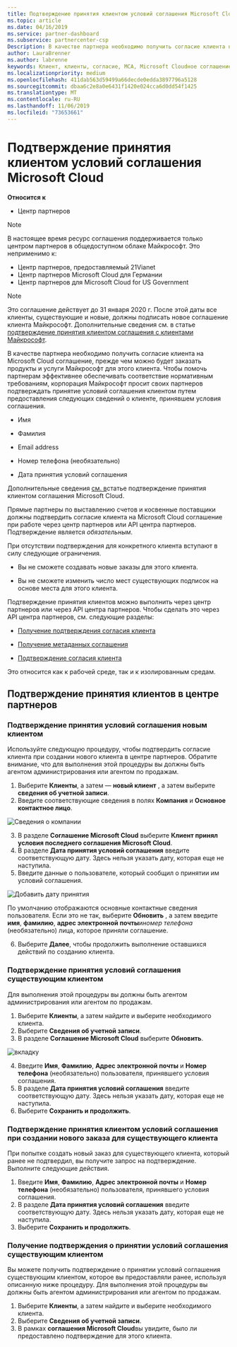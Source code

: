 ```yaml
---
title: Подтверждение принятия клиентом условий соглашения Microsoft Cloud | Центр партнеров
ms.topic: article
ms.date: 04/16/2019
ms.service: partner-dashboard
ms.subservice: partnercenter-csp
Description: В качестве партнера необходимо получить согласие клиента на Microsoft Cloud соглашение, прежде чем можно будет заказать продукты и услуги Майкрософт для этого клиента. Чтобы помочь партнерам эффективнее обеспечивать соответствие нормативным требованиям, корпорация Майкрософт просит своих партнеров подтверждать принятие условий соглашения клиентом, предоставив определенные сведения о клиенте, принявшем условия соглашения.
author: LauraBrenner
ms.author: labrenne
keywords: Клиент, клиенты, согласие, MCA, Microsoft Cloudное соглашение, шаблоны клиентских соглашений
ms.localizationpriority: medium
ms.openlocfilehash: 411dab563d59499a66decde0edda3897796a5128
ms.sourcegitcommit: dbaa6c2e8a0e6431f1420e024cca6d0dd54f1425
ms.translationtype: MT
ms.contentlocale: ru-RU
ms.lasthandoff: 11/06/2019
ms.locfileid: "73653661"
---
```

# <a name="confirm-customer-acceptance-of-the-microsoft-cloud-agreement"></a>Подтверждение принятия клиентом условий соглашения Microsoft Cloud

**Относится к**
-  Центр партнеров

> [!NOTE]
> В настоящее время ресурс соглашения поддерживается только центром партнеров в общедоступном облаке Майкрософт. Это неприменимо к:
> * Центр партнеров, предоставляемый 21Vianet
> * Центр партнеров Microsoft Cloud для Германии
> * Центр партнеров для Microsoft Cloud for US Government

>[!NOTE]
>Это соглашение действует до 31 января 2020 г. После этой даты все клиенты, существующие и новые, должны подписать новое соглашение клиента Майкрософт. Дополнительные сведения см. в статье [подтверждение принятия клиентом соглашения с клиентами Майкрософт](confirm-customer-agreement.md).

В качестве партнера необходимо получить согласие клиента на Microsoft Cloud соглашение, прежде чем можно будет заказать продукты и услуги Майкрософт для этого клиента. Чтобы помочь партнерам эффективнее обеспечивать соответствие нормативным требованиям, корпорация Майкрософт просит своих партнеров подтверждать принятие условий соглашения клиентом путем предоставления следующих сведений о клиенте, принявшем условия соглашения. 

-   Имя

-   Фамилия

-   Email address

-   Номер телефона (необязательно)

-   Дата принятия условий соглашения

Дополнительные сведения [см. в](https://docs.microsoft.com/partner-center/confirm-consent-faq)статье подтверждение принятия клиентом соглашения Microsoft Cloud.

Прямые партнеры по выставлению счетов и косвенные поставщики должны подтвердить согласие клиента на Microsoft Cloud соглашение при работе через центр партнеров или API центра партнеров. Подтверждение является *обязательным*.

При отсутствии подтверждения для конкретного клиента вступают в силу следующие ограничения.

-   Вы не сможете создавать новые заказы для этого клиента.

-   Вы не сможете изменить число мест существующих подписок на основе места для этого клиента.

Подтверждение принятия клиентов можно выполнить через центр партнеров или через API центра партнеров. Чтобы сделать это через API центра партнеров, см. следующие разделы: 

-   [Получение подтверждения согласия клиента](https://docs.microsoft.com/partner-center/develop/get-confirmation-of-customer-consent)

-   [Получение метаданных соглашения](https://docs.microsoft.com/partner-center/develop/get-agreement-metadata)

-   [Подтверждение согласия клиента](https://docs.microsoft.com/partner-center/develop/confirm-customer-consent)


Это относится как к рабочей среде, так и к изолированным средам.

## <a name="confirming-customer-acceptance-in-partner-center"></a>Подтверждение принятия клиентов в центре партнеров

### <a name="confirm-customer-acceptance-for-a-new-customer"></a>Подтверждение принятия условий соглашения новым клиентом

Используйте следующую процедуру, чтобы подтвердить согласие клиента при создании нового клиента в центре партнеров. Обратите внимание, что для выполнения этой процедуры вы должны быть агентом администрирования или агентом по продажам.

1. Выберите **Клиенты**, а затем — **новый клиент** , а затем выберите **сведения об учетной записи**.
2. Введите соответствующие сведения в полях **Компания** и **Основное контактное лицо**.

![Сведения о компании](images/mca/mca1.png)

3. В разделе **Соглашение Microsoft Cloud** выберите **Клиент принял условия последнего соглашения Microsoft Cloud**.
4. В разделе **Дата принятия условий соглашения** введите соответствующую дату. Здесь нельзя указать дату, которая еще не наступила.
5. Введите данные о пользователе, который сообщил о принятии им условий соглашения.

![Добавить дату принятия](images/mca/MCA3.png)

По умолчанию отображаются основные контактные сведения пользователя. Если это не так, выберите **Обновить** , а затем введите **имя**, **фамилию**, **адрес электронной почты**и*номер телефона* (необязательно) лица, которое приняли соглашение.

6. Выберите **Далее**, чтобы продолжить выполнение оставшихся действий по созданию клиента.

### <a name="confirm-customer-acceptance-for-an-existing-customer"></a>Подтверждение принятия условий соглашения существующим клиентом

Для выполнения этой процедуры вы должны быть агентом администрирования или агентом по продажам.

1. Выберите **Клиенты**, а затем найдите и выберите необходимого клиента.
2. Выберите **Сведения об учетной записи**.
3. В разделе **Соглашение Microsoft Cloud** выберите **Обновить**.

![вкладку](images/mca/mca4.png)

4. Введите **Имя**, **Фамилию**, **Адрес электронной почты** и **Номер телефона** (необязательно) пользователя, принявшего условия соглашения.
5. В разделе **Дата принятия условий соглашения** введите соответствующую дату. Здесь нельзя указать дату, которая еще не наступила.
6. Выберите **Сохранить и продолжить**.

### <a name="confirm-customer-acceptance-while-creating-new-order-for-an-existing-customer"></a>Подтверждение принятия клиентом условий соглашения при создании нового заказа для существующего клиента

При попытке создать новый заказ для существующего клиента, который ранее не подтвердил, вы получите запрос на подтверждение. Выполните следующие действия.

1. Введите **Имя**, **Фамилию**, **Адрес электронной почты** и **Номер телефона** (необязательно) пользователя, принявшего условия соглашения.
2. В разделе **Дата принятия условий соглашения** введите соответствующую дату. Здесь нельзя указать дату, которая еще не наступила.
3. Выберите **Сохранить и продолжить**.

### <a name="retrieve-confirmation-of-customer-acceptance-for-an-existing-customer"></a>Получение подтверждения о принятии условий соглашения существующим клиентом

Вы можете получить подтверждение о принятии условий соглашения существующим клиентом, которое вы предоставляли ранее, используя описанную ниже процедуру. Для выполнения этой процедуры вы должны быть агентом администрирования или агентом по продажам.

1. Выберите **Клиенты**, а затем найдите и выберите необходимого клиента.
2. Выберите **Сведения об учетной записи**.
3. В рамках **соглашения Microsoft Cloud**вы увидите, было ли предоставлено подтверждение для этого клиента.
